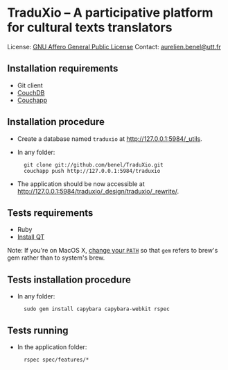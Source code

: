 TraduXio – A participative platform for cultural texts translators
==================================================================

License: [GNU Affero General Public License](http://www.gnu.org/licenses/agpl.html)
Contact: aurelien.benel@utt.fr

Installation requirements
-------------------------

* Git client
* [CouchDB](http://couchdb.apache.org/)
* [Couchapp](https://github.com/jchris/couchapp)

Installation procedure
----------------------

* Create a database named `traduxio` at <http://127.0.0.1:5984/_utils>.
* In any folder:

        git clone git://github.com/benel/TraduXio.git
        couchapp push http://127.0.0.1:5984/traduxio

* The application should be now accessible at <http://127.0.0.1:5984/traduxio/_design/traduxio/_rewrite/>.

Tests requirements
------------------

* Ruby
* [Install QT](https://github.com/thoughtbot/capybara-webkit/wiki/Installing-Qt-and-compiling-capybara-webkit)

Note: If you're on MacOS X, [change your `PATH`](http://stackoverflow.com/a/14138490/1121345) so that `gem` refers to brew's gem rather than to system's brew.

Tests installation procedure
---------------------------

* In any folder:

        sudo gem install capybara capybara-webkit rspec

Tests running
-------------

* In the application folder:

        rspec spec/features/*

